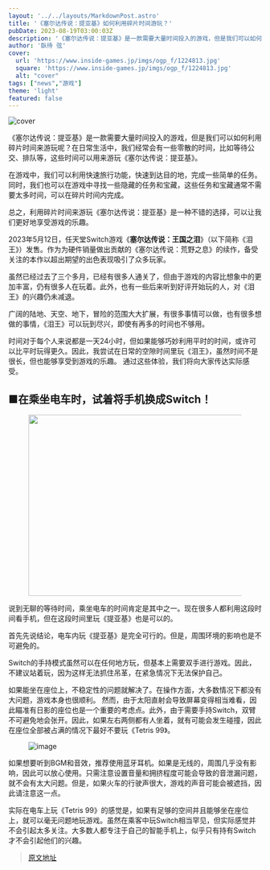```yaml
---
layout: '../../layouts/MarkdownPost.astro'
title: '《塞尔达传说：提亚基》如何利用碎片时间游玩？'
pubDate: 2023-08-19T03:00:03Z
description: '《塞尔达传说：提亚基》是一款需要大量时间投入的游戏，但是我们可以如何利用碎片时间来游玩呢？'
author: '臥待 弦'
cover:
  url: 'https://www.inside-games.jp/imgs/ogp_f/1224813.jpg'
  square: 'https://www.inside-games.jp/imgs/ogp_f/1224813.jpg'
  alt: "cover"
tags: ["news","游戏"]
theme: 'light'
featured: false
---
```


![cover](https://www.inside-games.jp/imgs/ogp_f/1224813.jpg)

《塞尔达传说：提亚基》是一款需要大量时间投入的游戏，但是我们可以如何利用碎片时间来游玩呢？在日常生活中，我们经常会有一些零散的时间，比如等待公交、排队等，这些时间可以用来游玩《塞尔达传说：提亚基》。

在游戏中，我们可以利用快速旅行功能，快速到达目的地，完成一些简单的任务。同时，我们也可以在游戏中寻找一些隐藏的任务和宝藏，这些任务和宝藏通常不需要太多时间，可以在碎片时间内完成。

总之，利用碎片时间来游玩《塞尔达传说：提亚基》是一种不错的选择，可以让我们更好地享受游戏的乐趣。

2023年5月12日，任天堂Switch游戏《<b>塞尔达传说：王国之泪</b>》（以下简称《泪王》）发售。作为为硬件销量做出贡献的《塞尔达传说：荒野之息》的续作，备受关注的本作以超出期望的出色表现吸引了众多玩家。

虽然已经过去了三个多月，已经有很多人通关了，但由于游戏的内容比想象中的更加丰富，仍有很多人在玩着。此外，也有一些后来听到好评开始玩的人，对《泪王》的兴趣仍未减退。

广阔的陆地、天空、地下，冒险的范围大大扩展，有很多事情可以做，也有很多想做的事情，《泪王》可以玩到尽兴，即使有再多的时间也不够用。

时间对于每个人来说都是一天24小时，但如果能够巧妙利用平时的时间，或许可以比平时玩得更久。因此，我尝试在日常的空隙时间里玩《泪王》，虽然时间不是很长，但也能够享受到游戏的乐趣。
通过这些体验，我们将向大家传达实际感受。 </p><h2><b>■在乘坐电车时，试着将手机换成Switch！</b></h2><figure class="ctms-editor-image"><img src="https://www.inside-games.jp/imgs/zoom/1224806.png" class="inline-article-image" width="640" height="360"></figure><p>说到无聊的等待时间，乘坐电车的时间肯定是其中之一。现在很多人都利用这段时间看手机，但在这段时间里玩《提亚基》也是可以的。</p><p>首先先说结论，电车内玩《提亚基》是完全可行的。但是，周围环境的影响也是不可避免的。</p><p>Switch的手持模式虽然可以在任何地方玩，但基本上需要双手进行游戏。因此，不建议站着玩，因为这样无法抓住吊革，在紧急情况下无法保护自己。</p><p>如果能坐在座位上，不稳定性的问题就解决了。在操作方面，大多数情况下都没有大问题，游戏本身也很顺利。
然而，由于太阳直射会导致屏幕变得相当难看，因此瞄准有日影的座位也是一个重要的考虑点。此外，由于需要手持Switch，双臂不可避免地会张开。因此，如果左右两侧都有人坐着，就有可能会发生碰撞，因此在座位全部被占满的情况下最好不要玩《Tetris 99》。</p><figure class="ctms-editor-image">![image](https://www.inside-games.jp/imgs/zoom/1224805.png)</figure><p>如果想要听到BGM和音效，推荐使用蓝牙耳机。如果是无线的，周围几乎没有影响，因此可以放心使用。只需注意设置音量和拥挤程度可能会导致的音泄漏问题，就不会有太大问题。但是，如果火车的行驶声很大，游戏的声音可能会被遮挡，因此请注意这一点。</p><p>实际在电车上玩《Tetris 99》的感觉是，如果有足够的空间并且能够坐在座位上，就可以毫无问题地玩游戏。虽然在乘客中玩Switch相当罕见，但实际感觉并不会引起太多关注。大多数人都专注于自己的智能手机上，似乎只有持有Switch才不会引起他们的兴趣。

>[原文地址](https://www.inside-games.jp/article/2023/08/19/147933.html)  